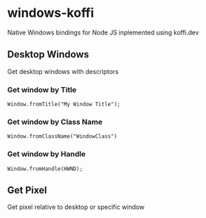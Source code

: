 # windows-koffi
Native Windows bindings for Node JS inplemented using koffi.dev 

## Desktop Windows
Get desktop windows with descriptors

### Get window by Title

```
Window.fromTitle("My Window Title");
```

### Get window by Class Name

```
Window.fromClassName("WindowClass")
```

### Get window by Handle
```
Window.fromHandle(HWND);
```

## Get Pixel
Get pixel relative to desktop or specific window 
